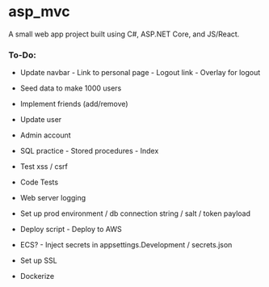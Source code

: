 # asp_mvc

A small web app project built using C#, ASP.NET Core, and JS/React.

### **To-Do**:
* Update navbar - Link to personal page - Logout link - Overlay for logout
* Seed data to make 1000 users
* Implement friends (add/remove)
* Update user
* Admin account
* SQL practice - Stored procedures - Index
* Test xss / csrf
* Code Tests
* Web server logging

* Set up prod environment / db connection string / salt / token payload
* Deploy script - Deploy to AWS
* ECS? - Inject secrets in appsettings.Development / secrets.json
* Set up SSL
* Dockerize
